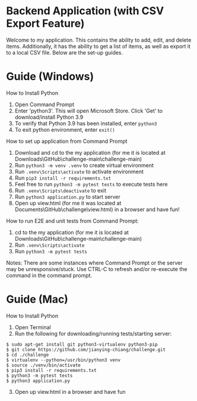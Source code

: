 # Backend Application (with CSV Export Feature)

Welcome to my application. This contains the ability to add, edit, and delete items. Additionally, it has the ability to get a list of items, as well as export it to a local CSV file. Below are the set-up guides.

# Guide (Windows)
How to Install Python
1.  Open Command Prompt
2.  Enter 'python3'. This will open Microsoft Store. Click 'Get' to download/install Python 3.9
3.  To verify that Python 3.9 has been installed, enter ```python3```
4.  To exit python environment, enter ```exit()```

How to set up application from Command Prompt
1. Download and cd to the my application (for me it is located at Downloads\GitHub\challenge-main\challenge-main)
2. Run ```python3 -m venv .venv``` to create virtual environment
3. Run ```.venv\Scripts\activate``` to activate environment
4. Run ```pip3 install -r requirements.txt```
5. Feel free to run ```python3 -m pytest tests``` to execute tests here
6. Run ```.venv\Scripts\deactivate``` to exit
7. Run ```python3 application.py``` to start server
8. Open up view.html (for me it was located at Documents\GitHub\challenge\view.html) in a browser and have fun!

How to run E2E and unit tests from Command Prompt:
1. cd  to the my application (for me it is located at Downloads\GitHub\challenge-main\challenge-main)
2. Run ```.venv\Scripts\activate```
3. Run ```python3 -m pytest tests```

Notes:
There are some instances where Command Prompt or the server may be unresponsive/stuck. Use CTRL-C to refresh and/or re-execute the command in the command prompt.

# Guide (Mac)
How to Install Python
1.  Open Terminal
2.  Run the following for downloading/running tests/starting server: 
``` 
$ sudo apt-get install git python3-virtualenv python3-pip  
$ git clone https://github.com/jianying-chiang/challenge.git  
$ cd ./challenge  
$ virtualenv --python=/usr/bin/python3 venv  
$ source ./venv/bin/activate  
$ pip3 install -r requirements.txt  
$ python3 -m pytest tests  
$ python3 application.py  
```
3. Open up view.html in a browser and have fun
